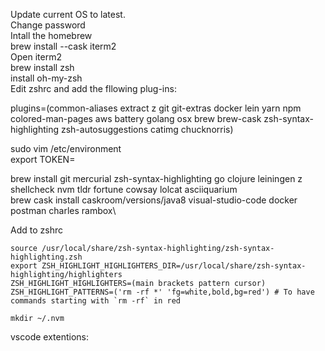 Update current OS to latest.\
Change password\
Intall the homebrew\
brew install --cask iterm2\
Open iterm2\
brew install zsh\
install oh-my-zsh\
Edit zshrc and add the fllowing plug-ins:

plugins=(common-aliases extract z git git-extras docker lein yarn npm colored-man-pages aws battery golang osx brew brew-cask zsh-syntax-highlighting zsh-autosuggestions catimg chucknorris)

sudo vim /etc/environment\
export TOKEN=

brew install git mercurial zsh-syntax-highlighting go clojure leiningen z shellcheck nvm tldr fortune cowsay lolcat asciiquarium\
brew cask install caskroom/versions/java8 visual-studio-code docker postman charles rambox\

Add to zshrc


```
source /usr/local/share/zsh-syntax-highlighting/zsh-syntax-highlighting.zsh
export ZSH_HIGHLIGHT_HIGHLIGHTERS_DIR=/usr/local/share/zsh-syntax-highlighting/highlighters
ZSH_HIGHLIGHT_HIGHLIGHTERS=(main brackets pattern cursor)
ZSH_HIGHLIGHT_PATTERNS=('rm -rf *' 'fg=white,bold,bg=red') # To have commands starting with `rm -rf` in red

mkdir ~/.nvm

```
vscode extentions: 
